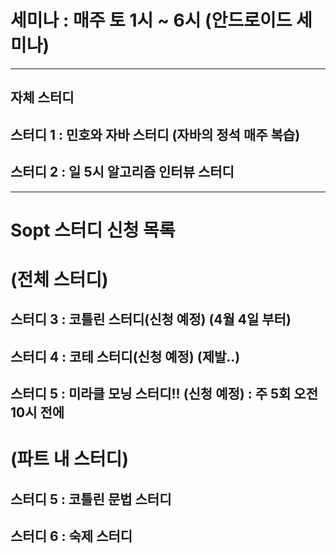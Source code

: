 # 세미나 : 매주 토 1시 ~ 6시 (안드로이드 세미나)
---  
## 자체 스터디
## 스터디 1 : 민호와 자바 스터디 (자바의 정석 매주 복습)  
## 스터디 2 : 일 5시 알고리즘 인터뷰 스터디  
--- 
# Sopt 스터디 신청 목록
# (전체 스터디)
## 스터디 3 : 코틀린 스터디(신청 예정) (4월 4일 부터)  
## 스터디 4 : 코테 스터디(신청 예정) (제발..)  
## 스터디 5 : 미라클 모닝 스터디!! (신청 예정) : 주 5회 오전 10시 전에 
# (파트 내 스터디)
## 스터디 5 : 코틀린 문법 스터디  
## 스터디 6 : 숙제 스터디
